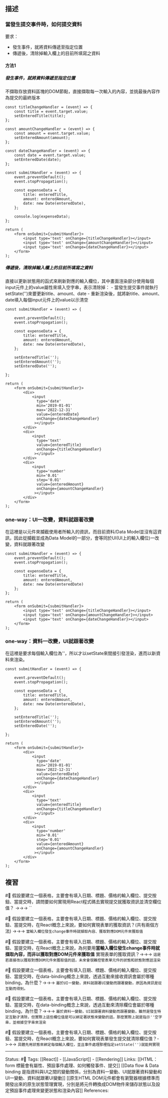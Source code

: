 ## 描述


### 當發生提交事件時，如何提交資料

要求：
- 發生事件，就將資料傳遞至指定位置
- 傳遞後，清除掉輸入欄上的目前所填寫之資料

#### 方法1

##### 發生事件，就將資料傳遞至指定位置
不擷取存放資料區塊的DOM節點，直接擷取每一次輸入的內容，並挑最後內容作為提交的最終版本


```
const titleChangeHandler = (event) => {
	const title = event.target.value;
	setEnteredTitle(title);
};
```

```
const amountChangeHandler = (event) => {
	const amount = event.target.value;
	setEnteredAmount(amount);
};
```

```
const dateChangeHandler = (event) => {
	const date = event.target.value;
	setEnteredDate(date);
};
```


```
const submitHandler = (event) => {
	event.preventDefault();
	event.stopPropagation();
		
	const expenseData = {
		title: enteredTitle,
		amount: enteredAmount,
		date: new Date(enteredDate),
	};
	
	console.log(expenseData);
};
```

```
return (
	<form onSubmit={submitHandler}>
		<input type='text' onChange={titleChangeHandler}></input>
		<input type='text' onChange={amountChangeHandler}></input>
		<input type='text' onChange={dateChangeHandler}></input>
	</form>
);
```

##### 傳遞後，清除掉輸入欄上的目前所填寫之資料

直接以更新狀態用的函式來刷新對應的輸入欄位，其中畫面渲染部分使用每個input元件上的value屬性來填入空字串，表示清除掉：
	- 當發生提交事件就執行setState('')來要更新title、amount、date
	- 重新渲染後，就將新title、amount、date填入每個input元件上的value以示清空
```
const submitHandler = (event) => {

	event.preventDefault();
	event.stopPropagation();
	
	const expenseData = {
		title: enteredTitle,
		amount: enteredAmount,
		date: new Date(enteredDate),
	};
	
	setEnteredTitle('');
	setEnteredAmount('');
	setEnteredDate('');

};
```


```
return (
	<form onSubmit={submitHandler}>
		<div>
			<input 
			  type='date'
			  min='2019-01-01'
			  max='2022-12-31'
			  value={enteredDate}
			  onChange={dateChangeHandler} 
			 ></input>
		</div>
		<div>
			<input
			  type='text'
			  value={enteredTitle}
			  onChange={titleChangeHandler}
			 ></input>
		</div>
		<div>
			<input
			  type='number'
			  min='0.01'
			  step='0.01'
			  value={enteredAmount}
			  onChange={amountChangeHandler}
			 ></input>
		</div>
	</form>
);
```


### one-way：UI一改變，資料就跟著改變
在這裡是以元件來攔截使用者所輸入的資訊，而目前資料/Data Model並沒有這資訊，因此從攔截並成為Data Model的一部分，會等同於UI(UI上的輸入欄位)一改變，資料就跟著改變
```
const submitHandler = (event) => {
	event.preventDefault();
	event.stopPropagation();
	
	const expenseData = {
		title: enteredTitle,
		amount: enteredAmount,
		date: new Date(enteredDate)
	};
};
```


```
return (
	<form onSubmit={submitHandler}>
		<input type='text' onChange={titleChangeHandler}></input>
		<input type='text' onChange={amountChangeHandler}></input>
		<input type='text' onChange={dateChangeHandler}></input>
	</form>
);
```

### one-way：資料一改變，UI就跟著改變
在這裡是要求每個輸入欄位為''，所以才以setState來間接引發渲染，進而以新資料來渲染。
```
const submitHandler = (event) => {

	event.preventDefault();
	event.stopPropagation();
	
	const expenseData = {
		title: enteredTitle,
		amount: enteredAmount,
		date: new Date(enteredDate),
	};
	
	setEnteredTitle('');
	setEnteredAmount('');
	setEnteredDate('');

};
```


```
return (
	<form onSubmit={submitHandler}>
		<div>
			<input 
			  type='date'
			  min='2019-01-01'
			  max='2022-12-31'
			  value={enteredDate}
			  onChange={dateChangeHandler} 
			 ></input>
		</div>
		<div>
			<input
			  type='text'
			  value={enteredTitle}
			  onChange={titleChangeHandler}
			 ></input>
		</div>
		<div>
			<input
			  type='number'
			  min='0.01'
			  step='0.01'
			  value={enteredAmount}
			  onChange={amountChangeHandler}
			 ></input>
		</div>
	</form>
);
```


## 複習
#🧠 假設要建立一個表格，主要會有填入日期、標題、價格的輸入欄位、提交按鈕、當提交時，請問要如何實現用React程式碼去實現提交就獲取資訊並清空欄位值？ ->->-> ``
<!--SR:!2023-01-29,91,228-->

#🧠 假設要建立一個表格，主要會有填入日期、標題、價格的輸入欄位、提交按鈕、當提交時，在React概念上來說，要如何實現表單的獲取資訊？(共有兩個方法) ->->-> `當輸入欄位發生change事件時就擷取內容、獲取對應DOM元件來獲取值`
<!--SR:!2023-01-21,85,230-->

#🧠 假設要建立一個表格，主要會有填入日期、標題、價格的輸入欄位、提交按鈕、當提交時，在React概念上來說，為何要用**當輸入欄位發生change事件時就擷取內容，而非以獲取對應DOM元件來獲取值** 實現表單的獲取資訊？->->-> `這是若直接改以獲取對應DOM元件來獲取值的話，未來會很難控管表單元件的狀態和狀態對應話渲染`
<!--SR:!2023-02-13,104,248-->

#🧠 假設要建立一個表格，主要會有填入日期、標題、價格的輸入欄位、提交按鈕、當提交時，在data-binding概念上來說，透過互動來接收資訊會屬於哪種binding，為什麼？->->-> `屬於UI一變動，資料就跟著UI變動而跟著變動，原因為資訊是從互動而得到。`
<!--SR:!2023-07-02,194,250-->

#🧠 假設要建立一個表格，主要會有填入日期、標題、價格的輸入欄位、提交按鈕、當提交時，在data-binding概念上來說，透過互動來清除欄位會屬於哪種binding，為什麼？->->-> `屬於資料一變動，UI就跟著資料變動而跟著變動，雖然是發生特定互動才清除，但實際上這些欄位值是可以綁定著狀態來變動的話，那麼實際上就是指示''空字串，並根據空字串來渲染`
<!--SR:!2023-01-25,91,248-->

#🧠 假設要建立一個表格，主要會有填入日期、標題、價格的輸入欄位、提交按鈕、當提交時，在React概念上來說，要如何實現表單發生提交就清除欄位值？->->-> `具體先用狀態來綁定每個輸入欄位，並且事件處理那裡指定setState('')就能夠實現`
<!--SR:!2023-08-08,209,248-->



---
Status: #🌱 
Tags:
[[React]] - [[JavaScript]] - [[Rendering]]
Links:
[[HTML：form 標籤會有屬性、預設事件處理、如何觸發事件、提交]]
[[Data flow & Data binding 是指資料與UI之間的變動關係，分別為資料一變動、UI就跟著資料變動和UI一變動、資料就跟著UI變動]]
[[原生HTML DOM元件都會有瀏覽器根據標準而開發出來的原生狀態管理實現，分別是將元件轉換成DOM物件來儲存狀態以及設定預設事件處理來變更狀態和渲染內容]]
References:
